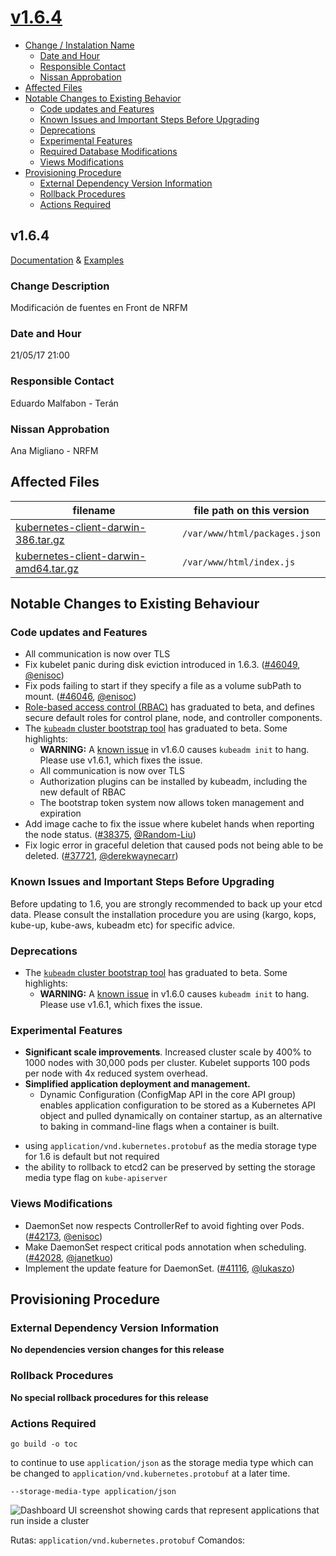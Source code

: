 <!-- BEGIN MUNGE: GENERATED_TOC -->
# [v1.6.4](#v164)
- [Change / Instalation Name](#change-instalation-name)
	- [Date and Hour](#date-and-hour)
	- [Responsible Contact](#responsible-contact)
	- [Nissan Approbation](#nissan-approbation)
- [Affected Files](#affected-files)
- [Notable Changes to Existing Behavior](#notable-changes-to-existing-behavior)
	- [Code updates and Features](#major-updates-and-notable-features)
    - [Known Issues and Important Steps Before Upgrading](#known-issues-and-important-steps-before-upgrading)
	- [Deprecations](#deprecations)
	- [Experimental Features](#experimental-features-2)
	- [Required Database Modifications](#required-database-modifications)
	- [Views Modifications](#views-modifications)
- [Provisioning Procedure](#provisioning-procedure)
	- [External Dependency Version Information](#external-dependency-version-information)
	- [Rollback Procedures](#rollback-procedures)
  	- [Actions Required](#actions-required)

<!-- END MUNGE: GENERATED_TOC -->

<!-- NEW RELEASE NOTES ENTRY -->

## v1.6.4
[Documentation](https://docs.k8s.io) & [Examples](https://releases.k8s.io/release-1.6.3/examples)
### Change Description
Modificación de fuentes en Front de NRFM
### Date and Hour
21/05/17 21:00
### Responsible Contact
Eduardo Malfabon - Terán
### Nissan Approbation
Ana Migliano - NRFM
## Affected Files
filename | file path on this version
-------- | -------------------------
[kubernetes-client-darwin-386.tar.gz](https://dl.k8s.io/v1.6.4/kubernetes-client-darwin-386.tar.gz) | `/var/www/html/packages.json`
[kubernetes-client-darwin-amd64.tar.gz](https://dl.k8s.io/v1.6.4/kubernetes-client-darwin-amd64.tar.gz) | `/var/www/html/index.js`
## Notable Changes to Existing Behaviour
### Code updates and Features
* All communication is now over TLS
* Fix kubelet panic during disk eviction introduced in 1.6.3. ([#46049](https://github.com/kubernetes/kubernetes/pull/46049), [@enisoc](https://github.com/enisoc))
* Fix pods failing to start if they specify a file as a volume subPath to mount. ([#46046](https://github.com/kubernetes/kubernetes/pull/46046), [@enisoc](https://github.com/enisoc))
* [Role-based access control (RBAC)](https://kubernetes.io//docs/admin/authorization/rbac) has graduated to beta, and defines secure default roles for control plane, node, and controller components.
* The [`kubeadm` cluster bootstrap tool](https://kubernetes.io/docs/getting-started-guides/kubeadm/) has graduated to beta. Some highlights:
  * **WARNING:** A [known issue](https://github.com/kubernetes/kubernetes/issues/43815)
    in v1.6.0 causes `kubeadm init` to hang. Please use v1.6.1, which fixes the issue.
  * All communication is now over TLS
  * Authorization plugins can be installed by kubeadm, including the new default of RBAC
  * The bootstrap token system now allows token management and expiration
* Add image cache to fix the issue where kubelet hands when reporting the node
  status. ([#38375](https://github.com/kubernetes/kubernetes/pull/38375),
  [@Random-Liu](https://github.com/Random-Liu))
* Fix logic error in graceful deletion that caused pods not being able to
  be deleted. ([#37721](https://github.com/kubernetes/kubernetes/pull/37721),
  [@derekwaynecarr](https://github.com/derekwaynecarr))

### Known Issues and Important Steps Before Upgrading
Before updating to 1.6, you are strongly recommended to back up your etcd data.
Please consult the installation procedure you are using (kargo, kops, kube-up,
kube-aws, kubeadm etc) for specific advice.
### Deprecations
* The [`kubeadm` cluster bootstrap tool](https://kubernetes.io/docs/getting-started-guides/kubeadm/) has graduated to beta. Some highlights:
  * **WARNING:** A [known issue](https://github.com/kubernetes/kubernetes/issues/43815)
    in v1.6.0 causes `kubeadm init` to hang. Please use v1.6.1, which fixes the issue.

### Experimental Features
  * <strong>Significant scale improvements</strong>. Increased cluster scale by 400% to 1000 nodes with 30,000 pods per cluster.
Kubelet supports 100 pods per node with 4x reduced system overhead.
  * <strong>Simplified application deployment and management. </strong>
     * Dynamic Configuration (ConfigMap API in the core API group) enables application
configuration to be stored as a Kubernetes API object and pulled dynamically on
container startup, as an alternative to baking in command-line flags when a
container is built.

- using `application/vnd.kubernetes.protobuf` as the media storage type for 1.6 is default but not required
- the ability to rollback to etcd2 can be preserved by setting the storage media type flag on `kube-apiserver`

### Views Modifications
* DaemonSet now respects ControllerRef to avoid fighting over Pods. ([#42173](https://github.com/kubernetes/kubernetes/pull/42173), [@enisoc](https://github.com/enisoc))
* Make DaemonSet respect critical pods annotation when scheduling. ([#42028](https://github.com/kubernetes/kubernetes/pull/42028), [@janetkuo](https://github.com/janetkuo))
* Implement the update feature for DaemonSet. ([#41116](https://github.com/kubernetes/kubernetes/pull/41116), [@lukaszo](https://github.com/lukaszo))

## Provisioning Procedure
### External Dependency Version Information
**No dependencies version changes for this release**
### Rollback Procedures
**No special rollback procedures for this release**
### Actions Required
```
go build -o toc
```

  to continue to use `application/json` as the storage media type which can be changed to
  `application/vnd.kubernetes.protobuf` at a later time.

```
--storage-media-type application/json
```
<img src="docs/images/newgui.png" width="" alt="Dashboard UI screenshot showing cards that represent applications that run inside a cluster" title="Dashboard UI apps screen">

Rutas: `application/vnd.kubernetes.protobuf`
Comandos:
``` --storage-media-type application/json
```